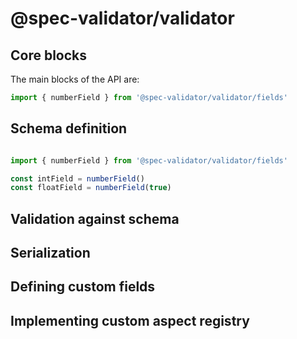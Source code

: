 # @spec-validator/validator

## Core blocks

The main blocks of the API are:

```ts
import { numberField } from '@spec-validator/validator/fields'


```


## Schema definition

```ts

import { numberField } from '@spec-validator/validator/fields'

const intField = numberField()
const floatField = numberField(true)

```

## Validation against schema

## Serialization

## Defining custom fields

## Implementing custom aspect registry
